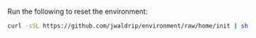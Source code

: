 Run the following to reset the environment:

```sh
curl -sSL https://github.com/jwaldrip/environment/raw/home/init | sh
```
